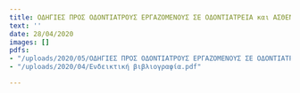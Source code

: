 ```yaml
---
title: ΟΔΗΓΙΕΣ ΠΡΟΣ ΟΔΟΝΤΙΑΤΡΟΥΣ ΕΡΓΑΖΟΜΕΝΟΥΣ ΣΕ ΟΔΟΝΤΙΑΤΡΕΙΑ και ΑΣΘΕΝΕΙΣ
text: ''
date: 28/04/2020
images: []
pdfs:
- "/uploads/2020/05/ΟΔΗΓΙΕΣ ΠΡΟΣ ΟΔΟΝΤΙΑΤΡΟΥΣ ΕΡΓΑΖΟΜΕΝΟΥΣ ΣΕ ΟΔΟΝΤΙΑΤΡΕΙΑ και ΑΣΘΕΝΕΙΣ.pdf"
- "/uploads/2020/04/Ενδεικτική βιβλιογραφία.pdf"

---
```

